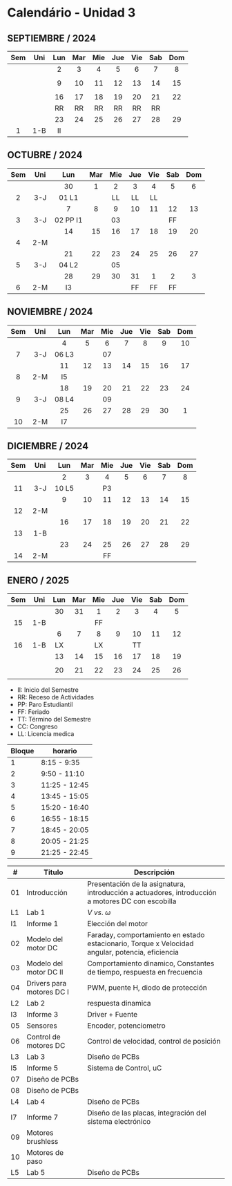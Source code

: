 # Calendário - Unidad 3

## SEPTIEMBRE / 2024

|Sem | Uni | Lun       |Mar |Mie |Jue |Vie |Sab |Dom |
|:-: |:-:  |:-:       |:-: |:-: |:-: |:-: |:-: |:-: |
|    |     |  2       |  3 |  4 |  5 |  6 |  7 |  8 |
|    |     |          |    |    |    |    |    |    |
|    |     |  9       | 10 | 11 | 12 | 13 | 14 | 15 |
|    |     |          |    |    |    |    |    |    |
|    |     | 16       | 17 | 18 | 19 | 20 | 21 | 22 |
|    |     | RR       | RR | RR | RR | RR | RR |    |
|    |     | 23       | 24 | 25 | 26 | 27 | 28 | 29 |
|  1 | 1-B | II       |    |    |    |    |    |    |

## OCTUBRE / 2024

|Sem | Uni |Lun       |Mar |Mie |Jue |Vie |Sab |Dom |
|:-: |:-:  |:-:       |:-: |:-: |:-: |:-: |:-: |:-: |
|    |     | 30       |  1 |  2 |  3 |  4 |  5 |  6 |
|  2 | 3-J | 01 L1    |    | LL | LL | LL |    |    |
|    |     |  7       |  8 |  9 | 10 | 11 | 12 | 13 |
|  3 | 3-J | 02 PP I1 |    | 03 |    |    | FF |    |
|    |     | 14       | 15 | 16 | 17 | 18 | 19 | 20 |
|  4 | 2-M |          |    |    |    |    |    |    |
|    |     | 21       | 22 | 23 | 24 | 25 | 26 | 27 |
|  5 | 3-J | 04 L2    |    | 05 |    |    |    |    |
|    |     | 28       | 29 | 30 | 31 |  1 |  2 |  3 |
|  6 | 2-M | I3       |    |    | FF | FF | FF |    |

## NOVIEMBRE / 2024

|Sem | Uni |Lun    |Mar |Mie |Jue    |Vie |Sab |Dom |
|:-: |:-:  |:-:    |:-: |:-: |:-:    |:-: |:-: |:-: |
|    |     |  4    |  5 |  6 |  7    |  8 |  9 | 10 |
|  7 | 3-J | 06 L3 |    | 07 |       |    |    |    |
|    |     | 11    | 12 | 13 | 14    | 15 | 16 | 17 |
|  8 | 2-M | I5    |    |    |       |    |    |    |
|    |     | 18    | 19 | 20 | 21    | 22 | 23 | 24 |
|  9 | 3-J | 08 L4 |    | 09 |       |    |    |    |
|    |     | 25    | 26 | 27 | 28    | 29 | 30 |  1 |
| 10 | 2-M | I7    |    |    |       |    |    |    |

## DICIEMBRE / 2024

|Sem | Uni |Lun    |Mar |Mie |Jue |Vie |Sab |Dom |
|:-: |:-:  |:-:    |:-: |:-: |:-: |:-: |:-: |:-: |
|    |     |  2    |  3 |  4 |  5 |  6 |  7 |  8 |
| 11 | 3-J | 10 L5 |    | P3 |    |    |    |    |
|    |     |  9    | 10 | 11 | 12 | 13 | 14 | 15 |
| 12 | 2-M |       |    |    |    |    |    |    |
|    |     | 16    | 17 | 18 | 19 | 20 | 21 | 22 |
| 13 | 1-B |       |    |    |    |    |    |    |
|    |     | 23    | 24 | 25 | 26 | 27 | 28 | 29 |
| 14 | 2-M |       |    | FF |    |    |    |    |

## ENERO / 2025

|Sem | Uni |Lun    |Mar |Mie |Jue |Vie |Sab |Dom |
|:-: |:-:  |:-:    |:-: |:-: |:-: |:-: |:-: |:-: |
|    |     | 30    | 31 |  1 |  2 |  3 |  4 |  5 |
| 15 | 1-B |       |    | FF |    |    |    |    |
|    |     |  6    |  7 |  8 |  9 | 10 | 11 | 12 |
| 16 | 1-B | LX    |    | LX |    | TT |    |    |
|    |     | 13    | 14 | 15 | 16 | 17 | 18 | 19 |
|    |     |       |    |    |    |    |    |    |
|    |     | 20    | 21 | 22 | 23 | 24 | 25 | 26 |
|    |     |       |    |    |    |    |    |    |

- II: Inicio del Semestre
- RR: Receso de Actividades
- PP: Paro Estudiantil
- FF: Feriado
- TT: Término del Semestre
- CC: Congreso
- LL: Licencia medica

|Bloque | horario |
| -- | -- |
|1| 8:15 - 9:35|
|2| 9:50 - 11:10|
|3| 11:25 - 12:45|
|4| 13:45 - 15:05|
|5| 15:20 - 16:40|
|6| 16:55 - 18:15|
|7| 18:45 - 20:05|
|8| 20:05 - 21:25|
|9| 21:25 - 22:45|

| # | Titulo | Descripción |
| - | - | - |
| 01| Introducción | Presentación de la asignatura, introducción a actuadores, introducción a motores DC con escobilla |
| L1| Lab 1 | $V\ vs.\ \omega$ |
| I1| Informe 1 | Elección del motor |
| 02| Modelo del motor DC| Faraday, comportamiento en estado estacionario, Torque x Velocidad angular, potencia, eficiencia|
| 03| Modelo del motor DC II| Comportamiento dinamico, Constantes de tiempo, respuesta en frecuencia|
| 04| Drivers para motores DC I | PWM, puente H, diodo de protección |
| L2| Lab 2 | respuesta dinamica |
| I3| Informe 3 | Driver + Fuente |
| 05| Sensores | Encoder, potenciometro |
| 06| Control de motores DC | Control de velocidad, control de posición |
| L3| Lab 3 | Diseño de PCBs |
| I5| Informe 5 | Sistema de Control, uC |
| 07| Diseño de PCBs | |
| 08| Diseño de PCBs | |
| L4| Lab 4 | Diseño de PCBs |
| I7| Informe 7 | Diseño de las placas, integración del sistema electrónico |
| 09| Motores brushless | |
| 10| Motores de paso | |
| L5| Lab 5 | Diseño de PCBs |